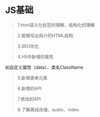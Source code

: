 # JS基础 # 
> 1.html语义化标签的理解、结构化的理解

> 2.能够写出简介的HTML结构

> 3.SEO优化

> 4.H5中新增的属性

如自定义属性（data）、类名ClassName

> 5.新增表单元素

> 6.新增的API

> 7.修改的API

> 8.了解离线存储、audio、video

